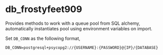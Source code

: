 # db_frostyfeet909
Provides methods to work with a queue pool from SQL alchemy, automatically instantiates pool using environment variables on import.

Set `DB_CONN` as the following format,

`DB_CONN=postgresql+psycopg2://{USERNAME}:{PASSWORD}@{IP}/{DATABASE}`

